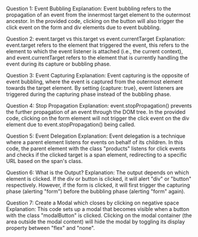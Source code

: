 Question 1: Event Bubbling
Explanation: Event bubbling refers to the propagation of an event from the innermost target element to the outermost ancestor. In the provided code, clicking on the button will also trigger the click event on the form and div elements due to event bubbling.

Question 2: event.target vs this.target vs event.currentTarget
Explanation: event.target refers to the element that triggered the event, this refers to the element to which the event listener is attached (i.e., the current context), and event.currentTarget refers to the element that is currently handling the event during its capture or bubbling phase.

Question 3: Event Capturing
Explanation: Event capturing is the opposite of event bubbling, where the event is captured from the outermost element towards the target element. By setting {capture: true}, event listeners are triggered during the capturing phase instead of the bubbling phase.

Question 4: Stop Propagation
Explanation: event.stopPropagation() prevents the further propagation of an event through the DOM tree. In the provided code, clicking on the form element will not trigger the click event on the div element due to event.stopPropagation() being called.

Question 5: Event Delegation
Explanation: Event delegation is a technique where a parent element listens for events on behalf of its children. In this code, the parent element with the class "products" listens for click events and checks if the clicked target is a span element, redirecting to a specific URL based on the span's class.

Question 6: What is the Output?
Explanation: The output depends on which element is clicked. If the div or button is clicked, it will alert "div" or "button" respectively. However, if the form is clicked, it will first trigger the capturing phase (alerting "form") before the bubbling phase (alerting "form" again).

Question 7: Create a Modal which closes by clicking on negative space
Explanation: This code sets up a modal that becomes visible when a button with the class "modalButton" is clicked. Clicking on the modal container (the area outside the modal content) will hide the modal by toggling its display property between "flex" and "none".